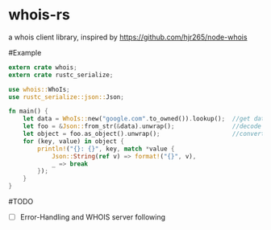 # whois-rs
a whois client library, inspired by https://github.com/hjr265/node-whois

#Example

```rust
extern crate whois;
extern crate rustc_serialize;

use whois::WhoIs;
use rustc_serialize::json::Json;

fn main() {
    let data = WhoIs::new("google.com".to_owned()).lookup();  //get data in JSON format
    let foo = &Json::from_str(&data).unwrap();                //decode JSON
    let object = foo.as_object().unwrap();                    //convert it into a BTreeMap
    for (key, value) in object {
        println!("{}: {}", key, match *value {
            Json::String(ref v) => format!("{}", v),
            _ => break
        });
    }
}
```

#TODO
- [ ] Error-Handling and WHOIS server following
